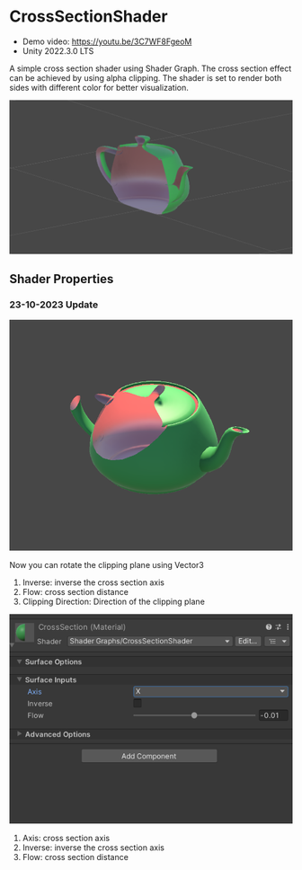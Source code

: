 # CrossSectionShader
* Demo video: https://youtu.be/3C7WF8FgeoM
* Unity 2022.3.0 LTS

A simple cross section shader using Shader Graph.
The cross section effect can be achieved by using alpha clipping.
The shader is set to render both sides with different color for better visualization.

![Screenshot](Screenshot.png?raw=true "Screenshot")


## Shader Properties
### 23-10-2023 Update

![Screenshot](Screenshot_2.png?raw=true "Screenshot")

Now you can rotate the clipping plane using Vector3
1. Inverse: inverse the cross section axis
1. Flow: cross section distance
2. Clipping Direction: Direction of the clipping plane

![Screenshot](Screenshot_1.png?raw=true "Screenshot")
1. Axis: cross section axis
1. Inverse: inverse the cross section axis
1. Flow: cross section distance
